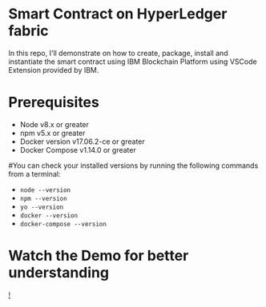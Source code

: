 # Smart Contract on HyperLedger fabric
In this repo, I'll demonstrate on how to create, package, install and instantiate the smart contract using IBM Blockchain Platform using VSCode Extension provided by IBM.
# Prerequisites 
- Node v8.x or greater
- npm v5.x or greater
- Docker version v17.06.2-ce or greater
- Docker Compose v1.14.0 or greater

#You can check your installed versions by running the following commands from a terminal:
- `node --version`
- `npm --version`
- `yo --version`
- `docker --version`
- `docker-compose --version`

# Watch the Demo for better understanding 
[!](https://drive.google.com/file/d/1Y3SLDfvJwhsppsJHehbbn_yhI4f5Nrbk/view)
